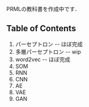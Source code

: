 PRMLの教科書を作成中です．

## Table of Contents

1. パーセプトロン -- ほぼ完成
1. 多層パーセプトロン -- wip 
1. word2vec -- ほぼ完成
1. SOM
1. RNN
1. CNN
1. AE
1. VAE
1. GAN